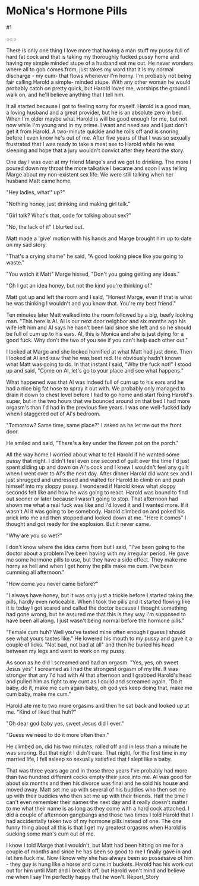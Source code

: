 MoNica's Hormone Pills
======================
#1 

 

 

===

There is only one thing I love more that having a man stuff my pussy full of hard fat cock and that is taking my thoroughly fucked pussy home and having my simple minded stupe of a husband eat me out. He never wonders where all to goo comes from, just takes my word that it is my normal discharge - my cum- that flows whenever I'm horny. I'm probably not being fair calling Harold a simple- minded stupe. With any other woman he would probably catch on pretty quick, but Harold loves me, worships the ground I walk on, and he'll believe anything that I tell him. 

 It all started because I got to feeling sorry for myself. Harold is a good man, a loving husband and a great provider, but he is an absolute zero in bed. When I'm older maybe what Harold is will be good enough for me, but not now while I'm young and in my prime. I want and need sex and I just don't get it from Harold. A two-minute quickie and he rolls off and is snoring before I even know he's out of me. After five years of that I was so sexually frustrated that I was ready to take a meat axe to Harold while he was sleeping and hope that a jury wouldn't convict after they heard the story. 

 One day I was over at my friend Marge's and we got to drinking. The more I poured down my throat the more talkative I became and soon I was telling Marge about my non-existent sex life. We were still talking when her husband Matt came home. 

 "Hey ladies, what'' up?" 

 "Nothing honey, just drinking and making girl talk." 

 "Girl talk? What's that, code for talking about sex?" 

 "No, the lack of it" I blurted out. 

 Matt made a 'give' motion with his hands and Marge brought him up to date on my sad story. 

 "That's a crying shame" he said, "A good looking piece like you going to waste." 

 "You watch it Matt" Marge hissed, "Don't you going getting any ideas." 

 "Oh I got an idea honey, but not the kind you're thinking of." 

 Matt got up and left the room and I said, "Honest Marge, even if that is what he was thinking I wouldn't and you know that. You're my best friend." 

 Ten minutes later Matt walked into the room followed by a big, beefy looking man. "This here is Al. Al is our next door neighbor and six months ago his wife left him and Al says he hasn't been laid since she left and so he should be full of cum up to his ears. Al, this is Monica and she is just dying for a good fuck. Why don't the two of you see if you can't help each other out." 

 I looked at Marge and she looked horrified at what Matt had just done. Then I looked at Al and saw that he was beet red. He obviously hadn't known what Matt was going to do. In that instant I said, "Why the fuck not!" I stood up and said, "Come on Al, let's go to your place and see what happens." 

 What happened was that Al was indeed full of cum up to his ears and he had a nice big fat hose to spray it out with. We probably only managed to drain it down to chest level before I had to go home and start fixing Harold's super, but in the two hours that we bounced around on that bed I had more orgasm's than I'd had in the previous five years. I was one well-fucked lady when I staggered out of Al's bedroom. 

 "Tomorrow? Same time, same place?" I asked as he let me out the front door. 

 He smiled and said, "There's a key under the flower pot on the porch." 

 All the way home I worried about what to tell Harold if he wanted some pussy that night. I didn't feel even one second of guilt over the time I'd just spent sliding up and down on Al's cock and I knew I wouldn't feel any guilt when I went over to Al's the next day. After dinner Harold did want sex and I just shrugged and undressed and waited for Harold to climb on and push himself into my sloppy pussy. I wondered if Harold knew what sloppy seconds felt like and how he was going to react. Harold was bound to find out sooner or later because I wasn't going to stop. That afternoon had shown me what a real fuck was like and I'd loved it and I wanted more. If it wasn't Al it was going to be somebody. Harold climbed on and poked his prick into me and then stopped and looked down at me. "Here it comes" I thought and got ready for the explosion. But it never came. 

 "Why are you so wet?" 

 I don't know where the idea came from but I said, "I've been going to the doctor about a problem I've been having with my irregular period. He gave me some hormone pills to use, but they have a side effect. They make me horny as hell and when I get horny the pills make me cum. I've been cumming all afternoon." 

 "How come you never came before?" 

 "I always have honey, but it was only just a trickle before I started taking the pills, hardly even noticeable. When I took the pills and it started flowing like it is today I got scared and called the doctor because I thought something had gone wrong, but he assured me that this is they way I'm supposed to have been all along. I just wasn't being normal before the hormone pills." 

 "Female cum huh? Well you've tasted mine often enough I guess I should see what yours tastes like." He lowered his mouth to my pussy and gave it a couple of licks. "Not bad, not bad at all" and then he buried his head between my legs and went to work on my pussy. 

 As soon as he did I screamed and had an orgasm. "Yes, yes, oh sweet Jesus yes" I screamed as I had the strongest orgasm of my life. It was stronger that any I'd had with Al that afternoon and I grabbed Harold's head and pulled him as tight to my cunt as I could and screamed again, "Do it baby, do it, make me cum again baby, oh god yes keep doing that, make me cum baby, make me cum." 

 Harold ate me to two more orgasms and then he sat back and looked up at me. "Kind of liked that huh?" 

 "Oh dear god baby yes, sweet Jesus did I ever." 

 "Guess we need to do it more often then." 

 He climbed on, did his two minutes, rolled off and in less than a minute he was snoring. But that night I didn't care. That night, for the first time in my married life, I fell asleep so sexually satisfied that I slept like a baby. 

 That was three years ago and in those three years I've probably had more than two hundred different cocks empty their juice into me. Al was good for about six months and then his divorce was final and he sold his house and moved away. Matt set me up with several of his buddies who then set me up with their buddies who then set me up with their friends. Half the time I can't even remember their names the next day and it really doesn't matter to me what their name is as long as they come with a hard cock attached. I did a couple of afternoon gangbangs and those two times I told Harold that I had accidentally taken two of my hormone pills instead of one. The one funny thing about all this is that I get my greatest orgasms when Harold is sucking some man's cum out of me. 

 I know I told Marge that I wouldn't, but Matt had been hitting on me for a couple of months and since he has been so good to me I finally gave in and let him fuck me. Now I know why she has always been so possessive of him - they guy is hung like a horse and cums in buckets. Harold has his work cut out for him until Matt and I break it off, but Harold won't mind and believe me when I say I'm perfectly happy that he won't. Report_Story 
